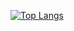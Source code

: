 [![Top Langs](https://github-readme-stats.vercel.app/api/top-langs/?username=oof2510)](https://github.com/anuraghazra/github-readme-stats)
